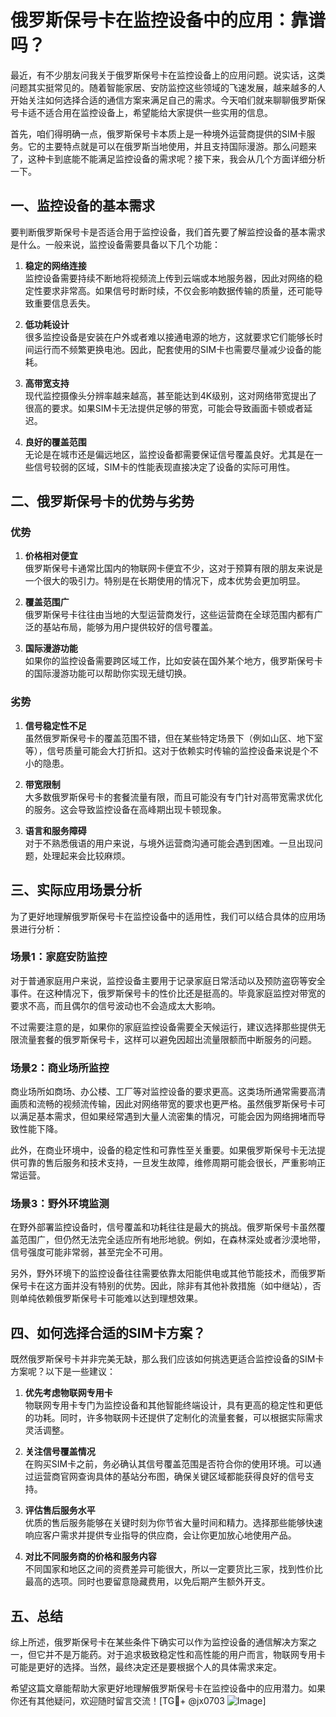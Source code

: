 # 俄罗斯保号卡在监控设备中的应用：靠谱吗？

最近，有不少朋友问我关于俄罗斯保号卡在监控设备上的应用问题。说实话，这类问题其实挺常见的。随着智能家居、安防监控这些领域的飞速发展，越来越多的人开始关注如何选择合适的通信方案来满足自己的需求。今天咱们就来聊聊俄罗斯保号卡适不适合用在监控设备上，希望能给大家提供一些实用的信息。

首先，咱们得明确一点，俄罗斯保号卡本质上是一种境外运营商提供的SIM卡服务。它的主要特点就是可以在俄罗斯当地使用，并且支持国际漫游。那么问题来了，这种卡到底能不能满足监控设备的需求呢？接下来，我会从几个方面详细分析一下。

## 一、监控设备的基本需求

要判断俄罗斯保号卡是否适合用于监控设备，我们首先要了解监控设备的基本需求是什么。一般来说，监控设备需要具备以下几个功能：

1. **稳定的网络连接**  
   监控设备需要持续不断地将视频流上传到云端或本地服务器，因此对网络的稳定性要求非常高。如果信号时断时续，不仅会影响数据传输的质量，还可能导致重要信息丢失。

2. **低功耗设计**  
   很多监控设备是安装在户外或者难以接通电源的地方，这就要求它们能够长时间运行而不频繁更换电池。因此，配套使用的SIM卡也需要尽量减少设备的能耗。

3. **高带宽支持**  
   现代监控摄像头分辨率越来越高，甚至能达到4K级别，这对网络带宽提出了很高的要求。如果SIM卡无法提供足够的带宽，可能会导致画面卡顿或者延迟。

4. **良好的覆盖范围**  
   无论是在城市还是偏远地区，监控设备都需要保证信号覆盖良好。尤其是在一些信号较弱的区域，SIM卡的性能表现直接决定了设备的实际可用性。

## 二、俄罗斯保号卡的优势与劣势

### 优势

1. **价格相对便宜**  
   俄罗斯保号卡通常比国内的物联网卡便宜不少，这对于预算有限的朋友来说是一个很大的吸引力。特别是在长期使用的情况下，成本优势会更加明显。

2. **覆盖范围广**  
   俄罗斯保号卡往往由当地的大型运营商发行，这些运营商在全球范围内都有广泛的基站布局，能够为用户提供较好的信号覆盖。

3. **国际漫游功能**  
   如果你的监控设备需要跨区域工作，比如安装在国外某个地方，俄罗斯保号卡的国际漫游功能可以帮助你实现无缝切换。

### 劣势

1. **信号稳定性不足**  
   虽然俄罗斯保号卡的覆盖范围不错，但在某些特定场景下（例如山区、地下室等），信号质量可能会大打折扣。这对于依赖实时传输的监控设备来说是个不小的隐患。

2. **带宽限制**  
   大多数俄罗斯保号卡的套餐流量有限，而且可能没有专门针对高带宽需求优化的服务。这会导致监控设备在高峰期出现卡顿现象。

3. **语言和服务障碍**  
   对于不熟悉俄语的用户来说，与境外运营商沟通可能会遇到困难。一旦出现问题，处理起来会比较麻烦。

## 三、实际应用场景分析

为了更好地理解俄罗斯保号卡在监控设备中的适用性，我们可以结合具体的应用场景进行分析：

### 场景1：家庭安防监控

对于普通家庭用户来说，监控设备主要用于记录家庭日常活动以及预防盗窃等安全事件。在这种情况下，俄罗斯保号卡的性价比还是挺高的。毕竟家庭监控对带宽的要求不高，而且偶尔的信号波动也不会造成太大影响。

不过需要注意的是，如果你的家庭监控设备需要全天候运行，建议选择那些提供无限流量套餐的俄罗斯保号卡，这样可以避免因超出流量限额而中断服务的问题。

### 场景2：商业场所监控

商业场所如商场、办公楼、工厂等对监控设备的要求更高。这类场所通常需要高清画质和流畅的视频流传输，因此对网络带宽的要求也更严格。虽然俄罗斯保号卡可以满足基本需求，但如果经常遇到大量人流密集的情况，可能会因为网络拥堵而导致性能下降。

此外，在商业环境中，设备的稳定性和可靠性至关重要。如果俄罗斯保号卡无法提供可靠的售后服务和技术支持，一旦发生故障，维修周期可能会很长，严重影响正常运营。

### 场景3：野外环境监测

在野外部署监控设备时，信号覆盖和功耗往往是最大的挑战。俄罗斯保号卡虽然覆盖范围广，但仍然无法完全适应所有地形地貌。例如，在森林深处或者沙漠地带，信号强度可能非常弱，甚至完全不可用。

另外，野外环境下的监控设备往往需要依靠太阳能供电或其他节能技术，而俄罗斯保号卡在这方面并没有特别的优势。因此，除非有其他补救措施（如中继站），否则单纯依赖俄罗斯保号卡可能难以达到理想效果。

## 四、如何选择合适的SIM卡方案？

既然俄罗斯保号卡并非完美无缺，那么我们应该如何挑选更适合监控设备的SIM卡方案呢？以下是一些建议：

1. **优先考虑物联网专用卡**  
   物联网专用卡专门为监控设备和其他智能终端设计，具有更高的稳定性和更低的功耗。同时，许多物联网卡还提供了定制化的流量套餐，可以根据实际需求灵活调整。

2. **关注信号覆盖情况**  
   在购买SIM卡之前，务必确认其信号覆盖范围是否符合你的使用环境。可以通过运营商官网查询具体的基站分布图，确保关键区域都能获得良好的信号支持。

3. **评估售后服务水平**  
   优质的售后服务能够在关键时刻为你节省大量时间和精力。选择那些能够快速响应客户需求并提供专业指导的供应商，会让你更加放心地使用产品。

4. **对比不同服务商的价格和服务内容**  
   不同国家和地区之间的资费差异可能很大，所以一定要货比三家，找到性价比最高的选项。同时也要留意隐藏费用，以免后期产生额外开支。

## 五、总结

综上所述，俄罗斯保号卡在某些条件下确实可以作为监控设备的通信解决方案之一，但它并不是万能药。对于追求极致稳定性和高性能的用户而言，物联网专用卡可能是更好的选择。当然，最终决定还是要根据个人的具体需求来定。

希望这篇文章能帮助大家更好地理解俄罗斯保号卡在监控设备中的应用潜力。如果你还有其他疑问，欢迎随时留言交流！[TG💪+ @jx0703 ![Image](https://github.com/user-attachments/assets/dbca1d08-cadb-493c-b0ec-ad6f7a83f270)]